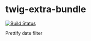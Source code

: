 twig-extra-bundle
=================
[![Build Status](https://secure.travis-ci.org/taavit/TwigExtraBundle.png)](http://travis-ci.org/taavit/TwigExtraBundle)

Prettify date filter